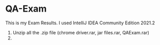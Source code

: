 # QA-Exam

This is my Exam Results.
I used IntelliJ IDEA Community Edition 2021.2

1. Unzip all the .zip file (chrome driver.rar, jar files.rar, QAExam.rar)
2. 
